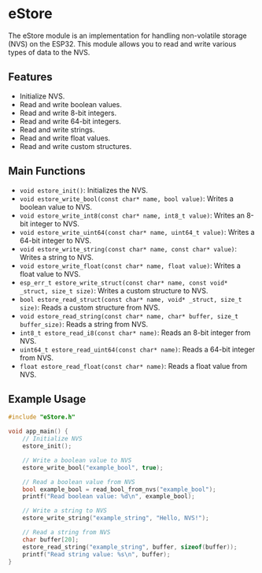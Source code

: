# eStore

The eStore module is an implementation for handling non-volatile storage (NVS) on the ESP32. This module allows you to read and write various types of data to the NVS.

## Features

- Initialize NVS.
- Read and write boolean values.
- Read and write 8-bit integers.
- Read and write 64-bit integers.
- Read and write strings.
- Read and write float values.
- Read and write custom structures.

## Main Functions

- `void estore_init()`: Initializes the NVS.
- `void estore_write_bool(const char* name, bool value)`: Writes a boolean value to NVS.
- `void estore_write_int8(const char* name, int8_t value)`: Writes an 8-bit integer to NVS.
- `void estore_write_uint64(const char* name, uint64_t value)`: Writes a 64-bit integer to NVS.
- `void estore_write_string(const char* name, const char* value)`: Writes a string to NVS.
- `void estore_write_float(const char* name, float value)`: Writes a float value to NVS.
- `esp_err_t estore_write_struct(const char* name, const void* _struct, size_t size)`: Writes a custom structure to NVS.
- `bool estore_read_struct(const char* name, void* _struct, size_t size)`: Reads a custom structure from NVS.
- `void estore_read_string(const char* name, char* buffer, size_t buffer_size)`: Reads a string from NVS.
- `int8_t estore_read_i8(const char* name)`: Reads an 8-bit integer from NVS.
- `uint64_t estore_read_uint64(const char* name)`: Reads a 64-bit integer from NVS.
- `float estore_read_float(const char* name)`: Reads a float value from NVS.

## Example Usage

```c
#include "eStore.h"

void app_main() {
    // Initialize NVS
    estore_init();

    // Write a boolean value to NVS
    estore_write_bool("example_bool", true);

    // Read a boolean value from NVS
    bool example_bool = read_bool_from_nvs("example_bool");
    printf("Read boolean value: %d\n", example_bool);

    // Write a string to NVS
    estore_write_string("example_string", "Hello, NVS!");

    // Read a string from NVS
    char buffer[20];
    estore_read_string("example_string", buffer, sizeof(buffer));
    printf("Read string value: %s\n", buffer);
}
